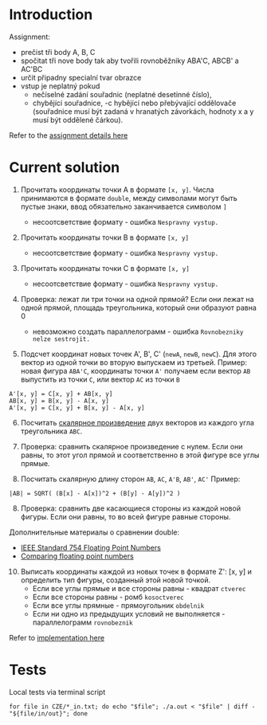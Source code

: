 # Introduction

Assignment:
- prečist tři body A, B, C
- spočitat tři nove body tak aby tvořili rovnoběžniky ABA'C, ABCB' a AC'BC
- určit připadny specialní tvar obrazce
- vstup je neplatný pokud
    - nečíselné zadání souřadnic (neplatné desetinné číslo),
    - chybějící souřadnice,
    -c hybějící nebo přebývající oddělovače (souřadnice musí být zadaná v hranatých závorkách, hodnoty x a y musí být oddělené čárkou).

Refer to the [assignment details here](Assignment.txt)

# Current solution

1. Прочитать координаты точки А в формате `[x, y]`. Числа принимаются в формате `double`, между символами могут быть пустые знаки, ввод обязательно заканчивается символом `]`
    - несоотсветствие формату - ошибка `Nespravny vystup.`

2. Прочитать координаты точки B в формате `[x, y]`
    - несоотсветствие формату - ошибка `Nespravny vystup.`

3. Прочитать координаты точки C в формате `[x, y]`
    - несоотсветствие формату - ошибка `Nespravny vystup.`

4. Проверка: лежат ли три точки на одной прямой? Если они лежат на одной прямой, площадь треугольника, который они образуют равна 0
    - невозможно создать параллелограмм - ошибка `Rovnobezniky nelze sestrojit.`

5. Подсчет координат новых точек A', B', C' (`newA`, `newB`, `newC`). Для этого вектор из одной точки во вторую выпускаем из третьей. 
Пример: новая фигура `ABA'C`, координаты точки `A'` получаем если вектор `AB` выпустить из точки `C`, или вектор `AC` из точки `B`
```
A'[x, y] = C[x, y] + AB[x, y]
AB[x, y] = B[x, y] - A[x, y]
A'[x, y] = C[x, y] + B[x, y] - A[x, y]
```

6. Посчитать [скалярное произведение](https://en.wikipedia.org/wiki/Dot_product) двух векторов из каждого угла треугольника `ABC`.

7. Проверка: сравнить скалярное произведение с нулем. Если они равны, то этот угол прямой и соответственно в этой фигуре все углы прямые.

8. Посчитать скалярную длину сторон `AB`, `AC`, `A'B`, `AB'`, `AC'`
Пример:
```
|AB| = SQRT( (B[x] - A[x])^2 + (B[y] - A[y])^2 )
```

8. Проверка: сравнить две касающиеся стороны из каждой новой фигуры. Если они равны, то во всей фигуре равные стороны.

Дополнительные материалы о сравнении double:
- [IEEE Standard 754 Floating Point Numbers](https://steve.hollasch.net/cgindex/coding/ieeefloat.html)
- [Comparing floating point numbers](https://randomascii.wordpress.com/2012/02/25/comparing-floating-point-numbers-2012-edition/)

10. Выписать координаты каждой из новых точек в формате Z': [x, y] и определить тип фигуры, созданный этой новой точкой.
    - Если все углы прямые и все стороны равны - квадрат `ctverec`
    - Если все стороны равны - ромб `kosoctverec`
    - Если все углы прямные - прямоугольник `obdelnik`
    - Если ни одно из предыдущих условий не выполняется - параллелограмм `rovnobeznik` 




Refer to [implementation here](hw01_hard.c)

# Tests

Local tests via terminal script

`for file in CZE/*_in.txt; do echo "$file"; ./a.out < "$file" | diff - "${file/in/out}"; done`
